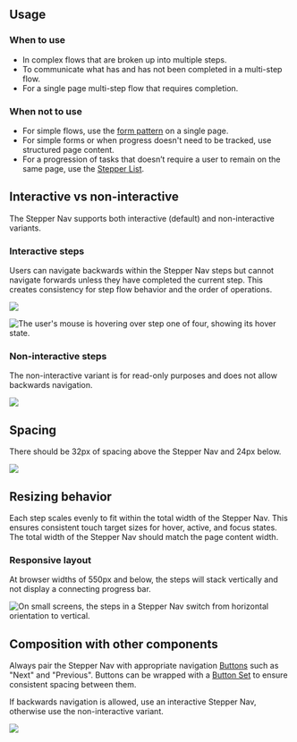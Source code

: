 ## Usage

### When to use

- In complex flows that are broken up into multiple steps.
- To communicate what has and has not been completed in a multi-step flow.
- For a single page multi-step flow that requires completion.

### When not to use

- For simple flows, use the [form pattern](/patterns/form-patterns) on a single page.
- For simple forms or when progress doesn't need to be tracked, use structured page content.
- For a progression of tasks that doesn’t require a user to remain on the same page, use the [Stepper List](/components/stepper/list).

## Interactive vs non-interactive

The Stepper Nav supports both interactive (default) and non-interactive variants.

### Interactive steps

Users can navigate backwards within the Stepper Nav steps but cannot navigate forwards unless they have completed the current step. This creates consistency for step flow behavior and the order of operations.

![](/assets/components/stepper/nav/stepper-nav-interactive-steps.png)

![The user's mouse is hovering over step one of four, showing its hover state.](/assets/components/stepper/nav/stepper-nav-interactive-backwards-movement.png)

### Non-interactive steps

The non-interactive variant is for read-only purposes and does not allow backwards navigation.

![](/assets/components/stepper/nav/stepper-nav-non-interactive-steps.png)

## Spacing

There should be 32px of spacing above the Stepper Nav and 24px below.

![](/assets/components/stepper/nav/stepper-nav-spacing-example.png)

## Resizing behavior

Each step scales evenly to fit within the total width of the Stepper Nav. This ensures consistent touch target sizes for hover, active, and focus states. The total width of the Stepper Nav should match the page content width.

### Responsive layout

At browser widths of 550px and below, the steps will stack vertically and not display a connecting progress bar.

![On small screens, the steps in a Stepper Nav switch from horizontal orientation to vertical.](/assets/components/stepper/nav/stepper-nav-responsive-behavior.png)

## Composition with other components

Always pair the Stepper Nav with appropriate navigation [Buttons](/components/button) such as "Next" and "Previous". Buttons can be wrapped with a [Button Set](/components/button-set) to ensure consistent spacing between them.

If backwards navigation is allowed, use an interactive Stepper Nav, otherwise use the non-interactive variant.

![](/assets/components/stepper/nav/stepper-nav-matching-experiences.png)